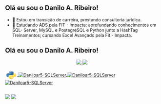 
## Olá eu sou o Danilo A. Ribeiro!

- 🔭 Estou em transição de carreira, prestando consultoria jurídica.
- 🌱 Estudando ADS pela FIT - Impacta; aprofundando conhecimentos em SQL- Server, MySQL e PostegreSQL e Python junto a HashTag Treinamentos; cursando Excel Avançado pela Fit - Impacta.

## Olá eu sou o Danilo A. Ribeiro!
<div align="center">
  <a href="https://github.com/daniloar5">
  <img height="180em" src="https://github-readme-stats.vercel.app/api?username=daniloar5&show_icons=true&theme=dracula&include_all_commits=true&count_private=true"/>
  <img height="180em" src="https://github-readme-stats.vercel.app/api/top-langs/?username=daniloar5&layout=compact&langs_count=7&theme=dracula"/>
</div>
<div style="display: inline_block"><br>
  
  <img align="center" alt="Daniloar5-Python" height="30" width="40" src="https://raw.githubusercontent.com/devicons/devicon/master/icons/python/python-original.svg">
  <img align="center" alt="Daniloar5-SQLServer" height="30" widht="40" src="https://cdn-icons-png.flaticon.com/128/2772/2772128.png">
  <img align="center" alt="Daniloar5-SQLServer" height="30" widht="40" src="https://cdn.jsdelivr.net/gh/devicons/devicon/icons/postgresql/postgresql-original.svg" />
  <img align="center" alt="Daniloar5-SQLServer" height="30" widht="40" src="https://cdn.jsdelivr.net/gh/devicons/devicon/icons/mysql/mysql-original.svg" />
          
  
        
  
</div>
  
  ##
 
<div> 
  
  <a href = "mailto:danilo569@gmail.com"><img src="https://img.shields.io/badge/-Gmail-%23333?style=for-the-badge&logo=gmail&logoColor=white" target="_blank"></a>
  <a href="https://www.linkedin.com/in/danilo-alves-ribeiro-61823191" target="_blank"><img src="https://img.shields.io/badge/-LinkedIn-%230077B5?style=for-the-badge&logo=linkedin&logoColor=white" target="_blank"></a> 
 
  
 
</div>

